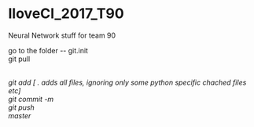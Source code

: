 # IloveCI_2017_T90

Neural Network stuff for team 90 

go to the folder --
git.init  
git pull <address>  
git add <filename> [ . adds all files, ignoring only some python specific chached files etc]   
git commit -m <description of the changes>  
git push <address> master  
